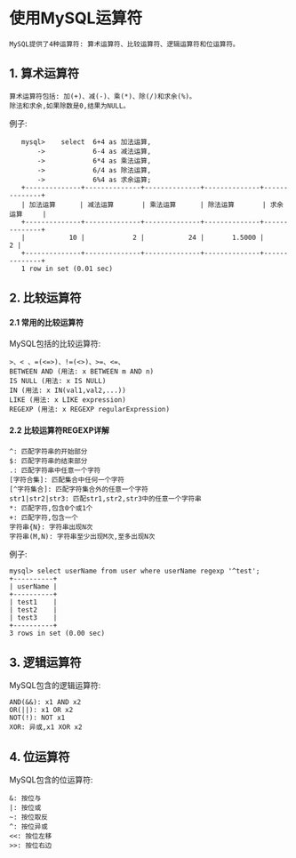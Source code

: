 # 使用MySQL运算符

    MySQL提供了4种运算符: 算术运算符、比较运算符、逻辑运算符和位运算符。
    
## 1. 算术运算符

    算术运算符包括: 加(+)、减(-)、乘(*)、除(/)和求余(%)。
    除法和求余,如果除数是0,结果为NULL。
    
例子:

       mysql>    select  6+4 as 加法运算,
           ->            6-4 as 减法运算,
           ->            6*4 as 乘法运算,
           ->            6/4 as 除法运算,
           ->            6%4 as 求余运算;
       +--------------+--------------+--------------+--------------+--------------+
       | 加法运算      | 减法运算       | 乘法运算      | 除法运算       | 求余运算     |
       +--------------+--------------+--------------+--------------+--------------+
       |           10 |            2 |           24 |       1.5000 |            2 |
       +--------------+--------------+--------------+--------------+--------------+
       1 row in set (0.01 sec)

## 2. 比较运算符

#### 2.1 常用的比较运算符

MySQL包括的比较运算符:

    >、< 、=(<=>)、!=(<>)、>=、<=、
    BETWEEN AND (用法: x BETWEEN m AND n)
    IS NULL (用法: x IS NULL)
    IN (用法: x IN(val1,val2,...))
    LIKE (用法: x LIKE expression)
    REGEXP (用法: x REGEXP regularExpression)
    
#### 2.2 比较运算符REGEXP详解

    ^: 匹配字符串的开始部分
    $: 匹配字符串的结束部分
    .: 匹配字符串中任意一个字符
    [字符合集]: 匹配集合中任何一个字符
    [^字符集合]: 匹配字符集合外的任意一个字符
    str1|str2|str3: 匹配str1,str2,str3中的任意一个字符串
    *: 匹配字符,包含0个或1个
    +: 匹配字符,包含一个
    字符串{N}: 字符串出现N次
    字符串(M,N): 字符串至少出现M次,至多出现N次
    
例子:

    mysql> select userName from user where userName regexp '^test';
    +----------+
    | userName |
    +----------+
    | test1    |
    | test2    |
    | test3    |
    +----------+
    3 rows in set (0.00 sec)

## 3. 逻辑运算符

MySQL包含的逻辑运算符:

    AND(&&): x1 AND x2
    OR(||): x1 OR x2
    NOT(!): NOT x1
    XOR: 异或,x1 XOR x2

## 4. 位运算符

MySQL包含的位运算符:

    &: 按位与
    |: 按位或
    ~: 按位取反
    ^: 按位异或
    <<: 按位左移
    >>: 按位右边